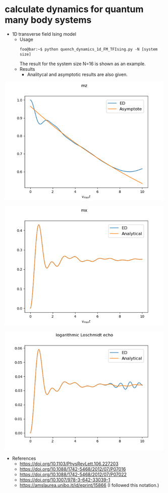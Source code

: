 # calculate dynamics for quantum many body systems

* 1D transverse field Ising model
  * Usage
    ```console
    foo@bar:~$ python quench_dynamics_1d_FM_TFIsing.py -N [system size]
    ```
    The result for the system size N=16 is shown as an example.
  * Results
    * Analitycal and asymptotic results are also given.

![magnetization (Ising direction)](https://raw.githubusercontent.com/ryuikaneko/exact_diagonalization_dynamics/master/quench_dynamics_1d_FM_TFIsing/fig_mz.png "magnetization (Ising direction)")

![magnetization (field direction)](https://raw.githubusercontent.com/ryuikaneko/exact_diagonalization_dynamics/master/quench_dynamics_1d_FM_TFIsing/fig_mx.png "magnetization (field direction)")

![logarithmic Loschmidt echo](https://raw.githubusercontent.com/ryuikaneko/exact_diagonalization_dynamics/master/quench_dynamics_1d_FM_TFIsing/fig_loschmidt_echo.png "logarithmic Loschmidt echo")

  * References
    * https://doi.org/10.1103/PhysRevLett.106.227203
    * https://doi.org/10.1088/1742-5468/2012/07/P07016
    * https://doi.org/10.1088/1742-5468/2012/07/P07022
    * https://doi.org/10.1007/978-3-642-33039-1
    * https://amslaurea.unibo.it/id/eprint/15866 (I followed this notation.)
